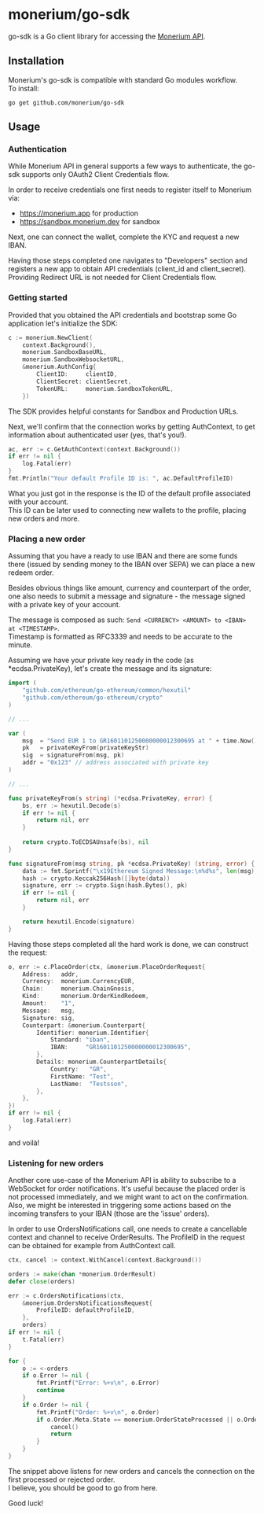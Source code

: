 # monerium/go-sdk

go-sdk is a Go client library for accessing the [Monerium API](https://monerium.dev/api-docs).

## Installation

Monerium's go-sdk is compatible with standard Go modules workflow.  
To install:

```
go get github.com/monerium/go-sdk
```

## Usage

### Authentication

While Monerium API in general supports a few ways to authenticate, the go-sdk supports only OAuth2 Client Credentials flow.

In order to receive credentials one first needs to register itself to Monerium via:
- https://monerium.app for production
- https://sandbox.monerium.dev for sandbox

Next, one can connect the wallet, complete the KYC and request a new IBAN.

Having those steps completed one navigates to "Developers" section and registers a new app to obtain API credentials (client_id and client_secret).
Providing Redirect URL is not needed for Client Credentials flow.

### Getting started

Provided that you obtained the API credentials and bootstrap some Go application let's initialize the SDK:

```go
c := monerium.NewClient(
	context.Background(),
    monerium.SandboxBaseURL,
    monerium.SandboxWebsocketURL,
	&monerium.AuthConfig{
		ClientID:     clientID,
		ClientSecret: clientSecret,
		TokenURL:     monerium.SandboxTokenURL,
	})
```

The SDK provides helpful constants for Sandbox and Production URLs.

Next, we'll confirm that the connection works by getting AuthContext, to get information about authenticated user (yes, that's you!).

```go
ac, err := c.GetAuthContext(context.Background())
if err != nil {
	log.Fatal(err)
}
fmt.Println("Your default Profile ID is: ", ac.DefaultProfileID)
```

What you just got in the response is the ID of the default profile associated with your account.   
This ID can be later used to connecting new wallets to the profile, placing new orders and more.

### Placing a new order

Assuming that you have a ready to use IBAN and there are some funds there (issued by sending money to the IBAN over SEPA) we can place a new redeem order.

Besides obvious things like amount, currency and counterpart of the order, one also needs
to submit a message and signature - the message signed with a private key of your account.

The message is composed as such: `Send <CURRENCY> <AMOUNT> to <IBAN> at <TIMESTAMP>`.  
Timestamp is formatted as RFC3339 and needs to be accurate to the minute.

Assuming we have your private key ready in the code (as *ecdsa.PrivateKey), let's create the message and its signature:

```go
import (
    "github.com/ethereum/go-ethereum/common/hexutil"
    "github.com/ethereum/go-ethereum/crypto"
)

// ...

var (
    msg  = "Send EUR 1 to GR1601101250000000012300695 at " + time.Now().Format(time.RFC3339)
    pk   = privateKeyFrom(privateKeyStr)
    sig  = signatureFrom(msg, pk)
    addr = "0x123" // address associated with private key
)

// ...

func privateKeyFrom(s string) (*ecdsa.PrivateKey, error) {
    bs, err := hexutil.Decode(s)
    if err != nil {
        return nil, err
    }
	
	return crypto.ToECDSAUnsafe(bs), nil
}

func signatureFrom(msg string, pk *ecdsa.PrivateKey) (string, error) {
	data := fmt.Sprintf("\x19Ethereum Signed Message:\n%d%s", len(msg), msg)
	hash := crypto.Keccak256Hash([]byte(data))
	signature, err := crypto.Sign(hash.Bytes(), pk)
	if err != nil {
		return nil, err
	}

	return hexutil.Encode(signature)
}
```

Having those steps completed all the hard work is done, we can construct the request:

```go
o, err := c.PlaceOrder(ctx, &monerium.PlaceOrderRequest{
	Address:   addr, 
	Currency:  monerium.CurrencyEUR,
	Chain:     monerium.ChainGnosis,
	Kind:      monerium.OrderKindRedeem,
	Amount:    "1",
	Message:   msg,
	Signature: sig,
	Counterpart: &monerium.Counterpart{
		Identifier: monerium.Identifier{
			Standard: "iban",
			IBAN:     "GR1601101250000000012300695",
		},
		Details: monerium.CounterpartDetails{
			Country:   "GR",
			FirstName: "Test",
			LastName:  "Testsson",
		},
	},
})
if err != nil {
	log.Fatal(err)
}
```

and voilà!

### Listening for new orders

Another core use-case of the Monerium API is ability to subscribe to a WebSocket for order notifications.
It's useful because the placed order is not processed immediately, and we might want to act on the confirmation. Also, we might be interested in triggering
some actions based on the incoming transfers to your IBAN (those are the 'issue' orders).

In order to use OrdersNotifications call, one needs to create a cancellable context and channel to receive OrderResults.
The ProfileID in the request can be obtained for example from AuthContext call.

```go
ctx, cancel := context.WithCancel(context.Background())

orders := make(chan *monerium.OrderResult)
defer close(orders)

err := c.OrdersNotifications(ctx,
	&monerium.OrdersNotificationsRequest{
	    ProfileID: defaultProfileID,
	},
	orders)
if err != nil {
	t.Fatal(err)
}

for {
	o := <-orders
	if o.Error != nil {
		fmt.Printf("Error: %+v\n", o.Error)
		continue
	}
	if o.Order != nil {
		fmt.Printf("Order: %+v\n", o.Order)
		if o.Order.Meta.State == monerium.OrderStateProcessed || o.Order.Meta.State == monerium.OrderStateRejected {
			cancel()
			return
		}
	}
}
```

The snippet above listens for new orders and cancels the connection on the first processed or rejected order.  
I believe, you should be good to go from here.

Good luck!